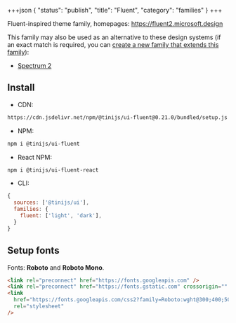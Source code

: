 +++json
{
  "status": "publish",
  "title": "Fluent",
  "category": "families"
}
+++

Fluent-inspired theme family, homepages: <https://fluent2.microsoft.design>

This family may also be used as an alternative to these design systems (if an exact match is required, you can [create a new family that extends this family](/ui/folder-structure)):
- [Spectrum 2](https://s2.spectrum.adobe.com)

## Install

- CDN:

```txt
https://cdn.jsdelivr.net/npm/@tinijs/ui-fluent@0.21.0/bundled/setup.js
```

- NPM:

```bash
npm i @tinijs/ui-fluent
```

- React NPM:

```bash
npm i @tinijs/ui-fluent-react
```

- CLI:

```js
{
  sources: ['@tinijs/ui'],
  families: {
    fluent: ['light', 'dark'],
  }
}
```

## Setup fonts

Fonts: **Roboto** and **Roboto Mono**.

```html
<link rel="preconnect" href="https://fonts.googleapis.com" />
<link rel="preconnect" href="https://fonts.gstatic.com" crossorigin="" />
<link
  href="https://fonts.googleapis.com/css2?family=Roboto:wght@300;400;500;700&amp;family=Roboto+Mono&amp;display=swap"
  rel="stylesheet"
/>
```

